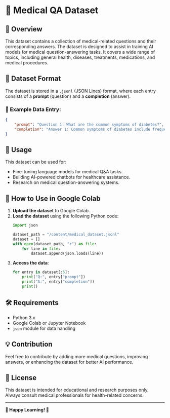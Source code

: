 # 📌 Medical QA Dataset

## 📖 Overview
This dataset contains a collection of medical-related questions and their corresponding answers. The dataset is designed to assist in training AI models for medical question-answering tasks. It covers a wide range of topics, including general health, diseases, treatments, medications, and medical procedures.

## 📂 Dataset Format
The dataset is stored in a `.jsonl` (JSON Lines) format, where each entry consists of a **prompt** (question) and a **completion** (answer).

### 🔹 Example Data Entry:
```json
{
    "prompt": "Question 1: What are the common symptoms of diabetes?",
    "completion": "Answer 1: Common symptoms of diabetes include frequent urination, excessive thirst, unexplained weight loss, fatigue, and blurred vision."
}
```

## 🎯 Usage
This dataset can be used for:
- Fine-tuning language models for medical Q&A tasks.
- Building AI-powered chatbots for healthcare assistance.
- Research on medical question-answering systems.

## 🚀 How to Use in Google Colab
1. **Upload the dataset** to Google Colab.
2. **Load the dataset** using the following Python code:
    ```python
    import json

    dataset_path = "/content/medical_dataset.jsonl"
    dataset = []
    with open(dataset_path, "r") as file:
        for line in file:
            dataset.append(json.loads(line))
    ```
3. **Access the data**:
    ```python
    for entry in dataset[:5]:
        print("Q:", entry["prompt"])
        print("A:", entry["completion"])
        print()
    ```

## 🛠 Requirements
- Python 3.x
- Google Colab or Jupyter Notebook
- `json` module for data handling

## 💡 Contribution
Feel free to contribute by adding more medical questions, improving answers, or enhancing the dataset for better AI performance.

## 📜 License
This dataset is intended for educational and research purposes only. Always consult medical professionals for health-related concerns.

---
**🌟 Happy Learning! 🚀**

